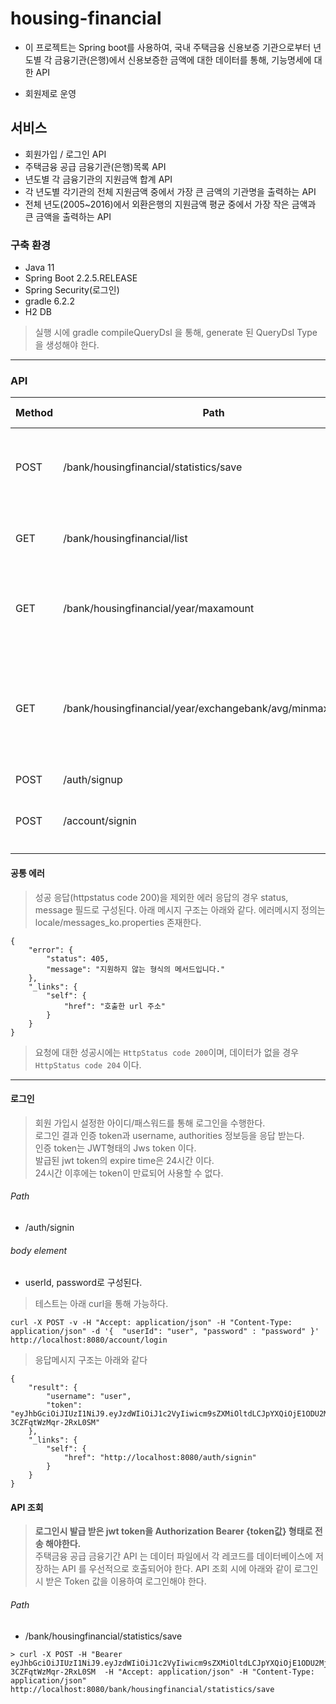 # housing-financial

- 이 프로젝트는 Spring boot를 사용하여, 국내 주택금융 신용보증 기관으로부터 년도별 각 금융기관(은행)에서 신용보증한 금액에 대한 데이터를 통해, 기능명세에 대한 API 

- 회원제로 운영
 
## 서비스
- 회원가입 / 로그인 API
- 주택금융 공급 금융기관(은행)목록 API
- 년도별 각 금융기관의 지원금액 합계 API
- 각 년도별 각기관의 전체 지원금액 중에서 가장 큰 금액의 기관명을 출력하는 API
- 전체 년도(2005~2016)에서 외환은행의 지원금액 평균 중에서 가장 작은 금액과 큰 금액을 출력하는 API


### 구축 환경
- Java 11 
- Spring Boot 2.2.5.RELEASE
- Spring Security(로그인)
- gradle 6.2.2
- H2 DB  

> 실행 시에 gradle compileQueryDsl 을 통해, generate 된 QueryDsl Type 을 생성해야 한다.


* * *
### API
Method	| Path	| Description	| User authenticated	
------------- | ------------------------- | ------------- |:-------------:|
POST	| /bank/housingfinancial/statistics/save	|데이터 파일에서 각 레코드를 데이터베이스에 저장하는 API 	| o
GET	| /bank/housingfinancial/list	| 주택금융 공급 금융기관(은행) 목록을 출력하는 API	| o
GET	| /bank/housingfinancial/year/maxamount	| 각 년도별 금융기관의 지원금액 합계를 출력하는 API | o
GET | /bank/housingfinancial/year/exchangebank/avg/minmaxamount	| 전체 년도에서 외환은행의 지원금액 평균 중에서 가장 작은 금액과 큰 금액을 출력하는 API 개발 	| o
POST | /auth/signup	| 계정생성 API 	| × 
POST	| /account/signin | ID, PW 로 로그인을 요청하면 토큰 발급   | × 


#### 공통 에러
>성공 응답(httpstatus code 200)을 제외한 에러 응답의 경우 status, message 필드로 구성된다.
>아래 메시지 구조는 아래와 같다.
>에러메시지 정의는 locale/messages_ko.properties 존재한다.
``` 
{
    "error": {
        "status": 405,
        "message": "지원하지 않는 형식의 메서드입니다."
    },
    "_links": {
        "self": {
            "href": "호출한 url 주소"
        }
    }
}
```   

> 요청에 대한 성공시에는 `HttpStatus code 200`이며,
> 데이터가 없을 경우 `HttpStatus code 204` 이다.



* * *


#### 로그인

>회원 가입시 설정한 아이디/패스워드를 통해 로그인을 수행한다.  
로그인 결과 인증 token과 username, authorities 정보등을 응답 받는다.  
>인증 token는 JWT형태의 Jws token 이다.  
>발급된 jwt token의 expire time은 24시간 이다.   
24시간 이후에는 token이 만료되어 사용할 수 없다.



###### Path
 - /auth/signin
 
###### body element
- userId, password로 구성된다. 

>테스트는 아래 curl을 통해 가능하다.
``` 
curl -X POST -v -H "Accept: application/json" -H "Content-Type: application/json" -d '{  "userId": "user", "password" : "password" }' http://localhost:8080/account/login
```

>응답메시지 구조는 아래와 같다

``` 
{
    "result": {
        "username": "user",
        "token": "eyJhbGciOiJIUzI1NiJ9.eyJzdWIiOiJ1c2VyIiwicm9sZXMiOltdLCJpYXQiOjE1ODU2MjQ1MDUsImV4cCI6MTU4NTYyODEwNX0.3uFiGD4ECWcKhU1Gmdav7V8-3CZFqtWzMqr-2RxL0SM"
    },
    "_links": {
        "self": {
            "href": "http://localhost:8080/auth/signin"
        }
    }
}
``` 

####  API 조회

>__로그인시 발급 받은 jwt token을 Authorization Bearer {token값} 형태로 전송 해야한다.__  
> 주택금융 공급 금융기간 API 는 데이터 파일에서 각 레코드를 데이터베이스에 저장하는 API 를 우선적으로 호출되어야 한다.
> API 조회 시에 아래와 같이 로그인 시 받은 Token 값을 이용하여 로그인해야 한다.

###### Path
- /bank/housingfinancial/statistics/save
``` 
> curl -X POST -H "Bearer eyJhbGciOiJIUzI1NiJ9.eyJzdWIiOiJ1c2VyIiwicm9sZXMiOltdLCJpYXQiOjE1ODU2MjQ1MDUsImV4cCI6MTU4NTYyODEwNX0.3uFiGD4ECWcKhU1Gmdav7V8-3CZFqtWzMqr-2RxL0SM  -H "Accept: application/json" -H "Content-Type: application/json" 
http://localhost:8080/bank/housingfinancial/statistics/save
``` 
